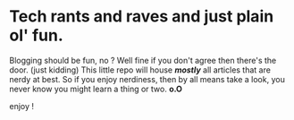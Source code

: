 Tech rants and raves and just plain ol' fun.
=======

Blogging should be fun, no ? Well fine if you don't agree then there's
the door. (just kidding) This little repo will house **_mostly_** all articles
that are nerdy at best. So if you enjoy nerdiness, then by all means
take a look, you never know you might learn a thing or two. **o.O**

enjoy !
